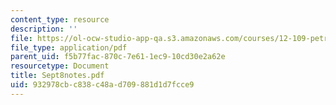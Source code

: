 ```yaml
---
content_type: resource
description: ''
file: https://ol-ocw-studio-app-qa.s3.amazonaws.com/courses/12-109-petrology-fall-2005/932978cbc838c48ad709881d1d7fcce9_Sept8notes.pdf
file_type: application/pdf
parent_uid: f5b77fac-870c-7e61-1ec9-10cd30e2a62e
resourcetype: Document
title: Sept8notes.pdf
uid: 932978cb-c838-c48a-d709-881d1d7fcce9
---
```

